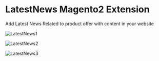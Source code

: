 # LatestNews Magento2  Extension
Add Latest News Related to product offer with content in your website

![LatestNews1](https://user-images.githubusercontent.com/55655451/90330843-8459f880-dfcd-11ea-9abd-e86061e9cd76.png)

![LatestNews2](https://user-images.githubusercontent.com/55655451/90330850-8b810680-dfcd-11ea-90c3-45e3f81f56dc.png)

![LatestNews3](https://user-images.githubusercontent.com/55655451/90330853-8e7bf700-dfcd-11ea-939f-373495022fb3.png)
